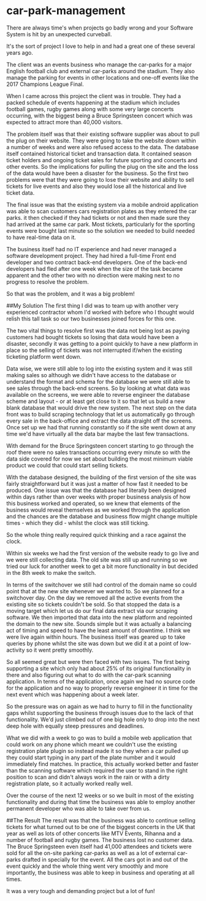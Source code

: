 # car-park-management

There are always time's when projects go badly wrong and your Software System is hit by an unexpected curveball.

It's the sort of project I love to help in and had a great one of these several years ago.

The client was an events business who manage the car-parks for a major English football club and external car-parks around the stadium. They also manage the parking for events in other locations and one-off events like the 2017 Champions League Final.

When I came across this project the client was in trouble. They had a packed schedule of events happening at the stadium which includes football games, rugby games along with some very large concerts occurring, with the biggest being a Bruce Springsteen concert which was expected to attract more than 40,000 visitors.

The problem itself was that their existing software supplier was about to pull the plug on their website. They were going to take the website down within a number of weeks and were also refused access to the data. The database itself contained historical ticket and transaction data. It contained season ticket holders and ongoing ticket sales for future sporting and concerts and other events. So the implications for pulling the plug on the site and the loss of the data would have been a disaster for the business. So the first two problems were that they were going to lose their website and ability to sell tickets for live events and also they would lose all the historical and live ticket data.

The final issue was that the existing system via a mobile android application was able to scan customers cars registration plates as they entered the car parks. it then checked if they had tickets or not and then made sure they had arrived at the same car park. Most tickets, particularly for the sporting events were bought last minute so the solution we needed to build needed to have real-time data on it.

The business itself had no IT experience and had never managed a software development project. They had hired a full-time Front end developer and two contract back-end developers. One of the back-end developers had fled after one week when the size of the task became apparent and the other two with no direction were making next to no progress to resolve the problem.

So that was the problem, and it was a big problem!

##My Solution
The first thing I did was to team up with another very experienced contractor whom I'd worked with before who I thought would relish this tall task so our two businesses joined forces for this one.

The two vital things to resolve first was the data not being lost as paying customers had bought tickets so losing that data would have been a disaster, secondly it was getting to a point quickly to have a new platform in place so the selling of tickets was not interrupted if/when the existing ticketing platform went down.

Data wise, we were still able to log into the existing system and it was still making sales so although we didn't have access to the database or understand the format and schema for the database we were still able to see sales through the back-end screens. So by looking at what data was available on the screens, we were able to reverse engineer the database scheme and layout - or at least get close to it so that let us build a new blank database that would drive the new system. The next step on the data front was to build scraping technology that let us automatically go through every sale in the back-office and extract the data straight off the screens. Once set up we had that running constantly so if the site went down at any time we'd have virtually all the data bar maybe the last few transactions.

With demand for the Bruce Springsteen concert starting to go through the roof there were no sales transactions occurring every minute so with the data side covered for now we set about building the most minimum viable product we could that could start selling tickets.

With the database designed, the building of the first version of the site was fairly straightforward but it was just a matter of how fast it needed to be produced. One issue was that the database had literally been designed within days rather than over weeks with proper business analysis of how this business worked and operated, so we knew that elements of the business would reveal themselves as we worked through the application and the chances are the database and business flow might change multiple times - which they did - whilst the clock was still ticking.

So the whole thing really required quick thinking and a race against the clock.

Within six weeks we had the first version of the website ready to go live and we were still collecting data. The old site was still up and running so we tried our luck for another week to get a bit more functionality in but decided in the 8th week to make the switch.

In terms of the switchover we still had control of the domain name so could point that at the new site whenever we wanted to. So we planned for a switchover day. On the day we removed all the active events from the existing site so tickets couldn't be sold. So that stopped the data is a moving target which let us do our final data extract via our scraping software. We then imported that data into the new platform and repointed the domain to the new site. Sounds simple but it was actually a balancing act of timing and speed to have the least amount of downtime. I think we were live again within hours. The business itself was geared up to take queries by phone whilst the site was down but we did it at a point of low-activity so it went pretty smoothly.

So all seemed great but were then faced with two issues. The first being supporting a site which only had about 25% of its original functionality in there and also figuring out what to do with the car-park scanning application. In terms of the application, once again we had no source code for the application and no way to properly reverse engineer it in time for the next event which was happening about a week later.

So the pressure was on again as we had to hurry to fill in the functionality gaps whilst supporting the business through issues due to the lack of that functionality. We'd just climbed out of one big hole only to drop into the next deep hole with equally steep pressures and deadlines.

What we did with a week to go was to build a mobile web application that could work on any phone which meant we couldn't use the existing registration plate plugin so instead made it so they when a car pulled up they could start typing in any part of the plate number and it would immediately find matches. In practice, this actually worked better and faster than the scanning software which required the user to stand in the right position to scan and didn't always work in the rain or with a dirty registration plate, so it actually worked really well.

Over the course of the next 12 weeks or so we built in most of the existing functionality and during that time the business was able to employ another permanent developer who was able to take over from us.

##The Result
The result was that the business was able to continue selling tickets for what turned out to be one of the biggest concerts in the UK that year as well as lots of other concerts like MTV Events, Rihanna and a number of football and rugby games. The business lost no customer data. The Bruce Springsteen even itself had 41,000 attendees and tickets were sold for all the on-site parking car-parks as well as a lot of external car-parks drafted in specially for the event. All the cars got in and out of the event quickly and the whole thing went very smoothly and more importantly, the business was able to keep in business and operating at all times.

It was a very tough and demanding project but a lot of fun!
